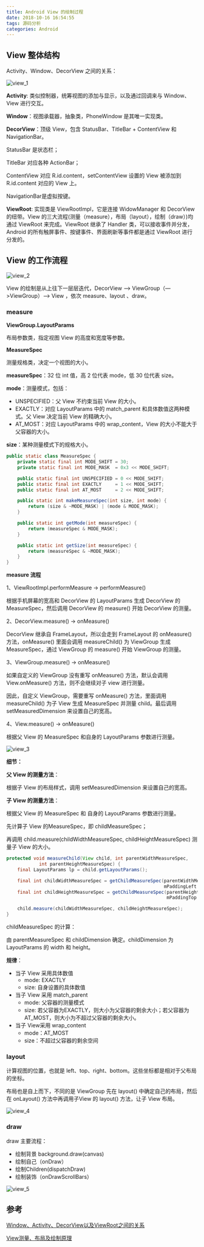 ```yaml
---
title: Android View 的绘制过程
date: 2018-10-16 16:54:55
tags: 源码分析
categories: Android
---
```


## View 整体结构

Activity、Window、DecorView 之间的关系：

![view_1](the-drawing-process-of-android-view/view_1.png)

**Activity**: 类似控制器，统筹视图的添加与显示，以及通过回调来与 Window、View 进行交互。

**Window**：视图承载器，抽象类，PhoneWindow 是其唯一实现类。

**DecorView**：顶级 View，包含 StatusBar、TitleBar + ContentView 和 NavigationBar。

StatusBar 是状态栏； 

TitleBar 对应各种 ActionBar； 

ContentView 对应 R.id.content，setContentView 设置的 View 被添加到 R.id.content 对应的 View 上。

NavigationBar是虚拟按键。

**ViewRoot**: 实现类是 ViewRootImpl，它是连接 WidowManager 和 DecorView 的纽带。View 的三大流程(测量（measure），布局（layout），绘制（draw）)均通过 ViewRoot 来完成。ViewRoot 继承了 Handler 类，可以接收事件并分发，Android 的所有触屏事件、按键事件、界面刷新等事件都是通过 ViewRoot 进行分发的。

## View 的工作流程

![view_2](the-drawing-process-of-android-view/view_2.png)

View 的绘制是从上往下一层层迭代，DecorView –> ViewGroup（—>ViewGroup）–> View ，依次 measure、layout 、draw。

### measure 

**ViewGroup.LayoutParams**

布局参数类，指定视图 View 的高度和宽度等参数。

**MeasureSpec**

测量规格类，决定一个视图的大小。

**measureSpec**：32 位 int 值，高 2 位代表 mode，低 30 位代表 size。

**mode**：测量模式，包括：

- UNSPECIFIED：父 View 不约束当前 View 的大小。
- EXACTLY：对应 LayoutParams 中的 match_parent 和具体数值这两种模式。父 View 决定当前 View 的精确大小。
- AT_MOST：对应 LayoutParams 中的 wrap_content，View 的大小不能大于父容器的大小。

**size**：某种测量模式下的规格大小。

```java
public static class MeasureSpec {
    private static final int MODE_SHIFT = 30;
    private static final int MODE_MASK  = 0x3 << MODE_SHIFT;

    public static final int UNSPECIFIED = 0 << MODE_SHIFT;
    public static final int EXACTLY     = 1 << MODE_SHIFT;
    public static final int AT_MOST     = 2 << MODE_SHIFT;

    public static int makeMeasureSpec(int size, int mode) {
        return (size & ~MODE_MASK) | (mode & MODE_MASK);
    }

    public static int getMode(int measureSpec) {
        return (measureSpec & MODE_MASK);
    }

    public static int getSize(int measureSpec) {
        return (measureSpec & ~MODE_MASK);
    }
}
```

**measure 流程**

1、ViewRootImpl.performMeasure -> performMeasure()

根据手机屏幕的宽高和 DecorView 的 LayoutParams 生成 DecorView 的 MeasureSpec，然后调用 DecorView 的 measure() 开始 DecorView 的测量。

2、DecorView.measure() -> onMeasure()

DecorView 继承自 FrameLayout，所以会走到 FrameLayout 的 onMeasure() 方法，onMeasure() 里面会调用 measureChild() 为 ViewGroup 生成 MeasureSpec，通过 ViewGroup 的 measure()  开始 ViewGroup 的测量。

3、ViewGroup.measure() -> onMeasure()

如果自定义的 ViewGroup 没有重写 onMeasure() 方法，默认会调用 View.onMeasure() 方法，则不会继续对子 view 进行测量。

因此，自定义 ViewGroup，需要重写 onMeasure() 方法，里面调用 measureChild() 为子 View 生成 MeasureSpec 并测量 child。最后调用 setMeasuredDimension 来设置自己的宽高。

4、View.measure() -> onMeasure()

根据父 View 的 MeasureSpec 和自身的 LayoutParams 参数进行测量。

![view_3](the-drawing-process-of-android-view/view_3.png)

**细节：**

**父 View 的测量方法**：

根据子 View 的布局样式，调用 setMeasuredDimension 来设置自己的宽高。

**子 View 的测量方法**：

根据父 View 的 MeasureSpec 和 自身的 LayoutParams 参数进行测量。

先计算子 View 的MeasureSpec，即 childMeasureSpec；

再调用 child.measure(childWidthMeasureSpec, childHeightMeasureSpec) 测量子 View 的大小。

```java
protected void measureChild(View child, int parentWidthMeasureSpec,
            int parentHeightMeasureSpec) {
    final LayoutParams lp = child.getLayoutParams();

    final int childWidthMeasureSpec = getChildMeasureSpec(parentWidthMeasureSpec,
                                                          mPaddingLeft + mPaddingRight, lp.width);
    final int childHeightMeasureSpec = getChildMeasureSpec(parentHeightMeasureSpec,
                                                           mPaddingTop + mPaddingBottom, lp.height);

    child.measure(childWidthMeasureSpec, childHeightMeasureSpec);
}
```

childMeasureSpec 的计算：

由 parentMeasureSpec 和 childDimension 确定。childDimension 为 LayoutParams 的 width 和 height。

**规律**：

- 当子 View 采用具体数值
  - mode: EXACTLY
  - size: 自身设置的具体数值
- 当子 View 采用 match_parent
  - mode: 父容器的测量模式
  - size: 若父容器为EXACTLY，则大小为父容器的剩余大小；若父容器为 AT_MOST，则大小为不超过父容器的剩余大小。
- 当子 View采用 wrap_content
  - mode：AT_MOST
  - size：不超过父容器的剩余空间

### layout

计算视图的位置，也就是 left、top、right、bottom。这些坐标都是相对于父布局的坐标。

布局也是自上而下，不同的是 ViewGroup 先在 layout() 中确定自己的布局，然后在 onLayout() 方法中再调用子View 的 layout() 方法，让子 View 布局。

![view_4](the-drawing-process-of-android-view/view_4.png)

### draw

draw 主要流程：

- 绘制背景 background.draw(canvas)
- 绘制自己（onDraw）
- 绘制Children(dispatchDraw)
- 绘制装饰（onDrawScrollBars）

![view_5](the-drawing-process-of-android-view/view_5.png)

## 参考

[Window、Activity、DecorView以及ViewRoot之间的关系](https://love2.io/@funkkiid/doc/android_interview//android/basis/decorview.md)  

[View测量、布局及绘制原理](https://love2.io/@funkkiid/doc/android_interview//android/basis/custom_view.md)



















